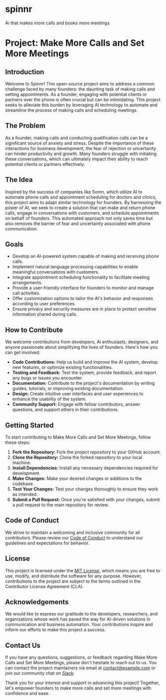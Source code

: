 # spinnr
Ai that makes more calls and books more meetings

# Project: Make More Calls and Set More Meetings

## Introduction
Welcome to Spinnr! This open-source project aims to address a common challenge faced by many founders: the daunting task of making calls and setting appointments. As a founder, engaging with potential clients or partners over the phone is often crucial but can be intimidating. This project seeks to alleviate this burden by leveraging AI technology to automate and streamline the process of making calls and scheduling meetings.

## The Problem
As a founder, making calls and conducting qualification calls can be a significant source of anxiety and stress. Despite the importance of these interactions for business development, the fear of rejection or uncertainty can hinder productivity and growth. Many founders struggle with initiating these conversations, which can ultimately impact their ability to reach potential clients or partners effectively.

## The Idea
Inspired by the success of companies like Somn, which utilize AI to automate phone calls and appointment scheduling for doctors and clinics, this project aims to adapt similar technology for founders. By harnessing the power of AI, we seek to create a solution that can make and return phone calls, engage in conversations with customers, and schedule appointments on behalf of founders. This automated approach not only saves time but also removes the barrier of fear and uncertainty associated with phone communication.

## Goals
- Develop an AI-powered system capable of making and receiving phone calls.
- Implement natural language processing capabilities to enable meaningful conversations with customers.
- Integrate appointment scheduling functionality to facilitate meeting arrangements.
- Provide a user-friendly interface for founders to monitor and manage call activities.
- Offer customization options to tailor the AI's behavior and responses according to user preferences.
- Ensure privacy and security measures are in place to protect sensitive information shared during calls.

## How to Contribute
We welcome contributions from developers, AI enthusiasts, designers, and anyone passionate about simplifying the lives of founders. Here's how you can get involved:
- **Code Contributions:** Help us build and improve the AI system, develop new features, or optimize existing functionalities.
- **Testing and Feedback:** Test the system, provide feedback, and report any bugs or issues you encounter.
- **Documentation:** Contribute to the project's documentation by writing guides, tutorials, or improving existing documentation.
- **Design:** Create intuitive user interfaces and user experiences to enhance the usability of the system.
- **Community Support:** Engage with fellow contributors, answer questions, and support others in their contributions.

## Getting Started
To start contributing to Make More Calls and Set More Meetings, follow these steps:
1. **Fork the Repository:** Fork the project repository to your GitHub account.
2. **Clone the Repository:** Clone the forked repository to your local machine.
3. **Install Dependencies:** Install any necessary dependencies required for development.
4. **Make Changes:** Make your desired changes or additions to the codebase.
5. **Test Your Changes:** Test your changes thoroughly to ensure they work as intended.
6. **Submit a Pull Request:** Once you're satisfied with your changes, submit a pull request to the main repository for review.

## Code of Conduct
We strive to maintain a welcoming and inclusive community for all contributors. Please review our [Code of Conduct](./CODE_OF_CONDUCT.md) to understand our guidelines and expectations for behavior.

## License
This project is licensed under the [MIT License](./LICENSE), which means you are free to use, modify, and distribute the software for any purpose. However, contributions to the project are subject to the terms outlined in the Contributor License Agreement (CLA).

## Acknowledgements
We would like to express our gratitude to the developers, researchers, and organizations whose work has paved the way for AI-driven solutions in communication and business automation. Your contributions inspire and inform our efforts to make this project a success.

## Contact Us
If you have any questions, suggestions, or feedback regarding Make More Calls and Set More Meetings, please don't hesitate to reach out to us. You can contact the project maintainers via email at [contact@example.com](mailto:contact@example.com) or join our community chat on [Slack](https://slack.com/makemorecalls).

Thank you for your interest and support in advancing this project! Together, let's empower founders to make more calls and set more meetings with confidence and ease.
